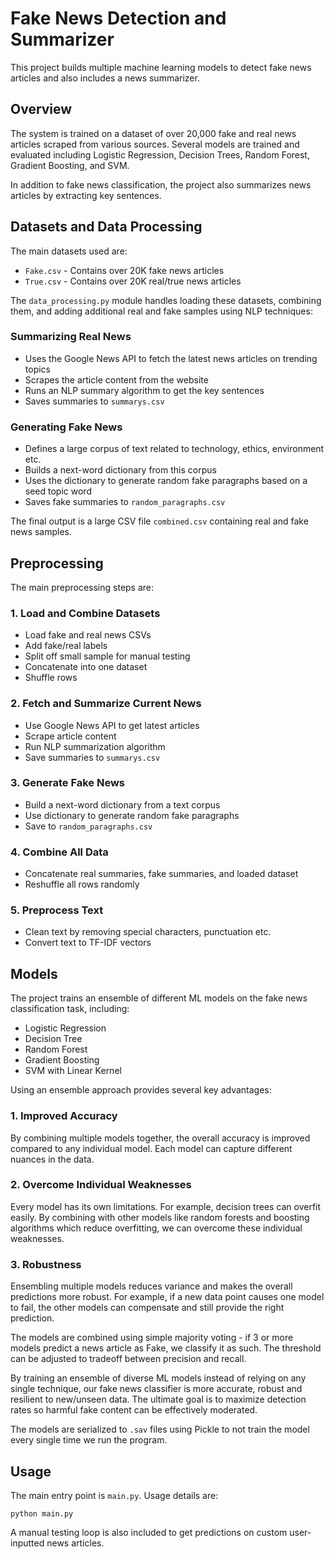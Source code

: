 
# Fake News Detection and Summarizer

This project builds multiple machine learning models to detect fake news articles and also includes a news summarizer.

## Overview

The system is trained on a dataset of over 20,000 fake and real news articles scraped from various sources. Several models are trained and evaluated including Logistic Regression, Decision Trees, Random Forest, Gradient Boosting, and SVM. 

In addition to fake news classification, the project also summarizes news articles by extracting key sentences.

## Datasets and Data Processing

The main datasets used are:

- `Fake.csv` - Contains over 20K fake news articles  
- `True.csv` - Contains over 20K real/true news articles

The `data_processing.py` module handles loading these datasets, combining them, and adding additional real and fake samples using NLP techniques:

### Summarizing Real News

- Uses the Google News API to fetch the latest news articles on trending topics
- Scrapes the article content from the website 
- Runs an NLP summary algorithm to get the key sentences
- Saves summaries to `summarys.csv`

### Generating Fake News

- Defines a large corpus of text related to technology, ethics, environment etc.
- Builds a next-word dictionary from this corpus
- Uses the dictionary to generate random fake paragraphs based on a seed topic word
- Saves fake summaries to `random_paragraphs.csv`

The final output is a large CSV file `combined.csv` containing real and fake news samples.

## Preprocessing

The main preprocessing steps are:

### 1. Load and Combine Datasets

- Load fake and real news CSVs
- Add fake/real labels
- Split off small sample for manual testing 
- Concatenate into one dataset
- Shuffle rows 

### 2. Fetch and Summarize Current News

- Use Google News API to get latest articles 
- Scrape article content 
- Run NLP summarization algorithm
- Save summaries to `summarys.csv`

### 3. Generate Fake News

- Build a next-word dictionary from a text corpus  
- Use dictionary to generate random fake paragraphs
- Save to `random_paragraphs.csv`

### 4. Combine All Data

- Concatenate real summaries, fake summaries, and loaded dataset
- Reshuffle all rows randomly

### 5. Preprocess Text

- Clean text by removing special characters, punctuation etc.
- Convert text to TF-IDF vectors


## Models

The project trains an ensemble of different ML models on the fake news classification task, including:

- Logistic Regression
- Decision Tree
- Random Forest
- Gradient Boosting
- SVM with Linear Kernel

Using an ensemble approach provides several key advantages:

### **1. Improved Accuracy**

By combining multiple models together, the overall accuracy is improved compared to any individual model. Each model can capture different nuances in the data.

### **2. Overcome Individual Weaknesses** 

Every model has its own limitations. For example, decision trees can overfit easily. By combining with other models like random forests and boosting algorithms which reduce overfitting, we can overcome these individual weaknesses.

### **3. Robustness**

Ensembling multiple models reduces variance and makes the overall predictions more robust. For example, if a new data point causes one model to fail, the other models can compensate and still provide the right prediction.  

The models are combined using simple majority voting - if 3 or more models predict a news article as Fake, we classify it as such. The threshold can be adjusted to tradeoff between precision and recall.

By training an ensemble of diverse ML models instead of relying on any single technique, our fake news classifier is more accurate, robust and resilient to new/unseen data. The ultimate goal is to maximize detection rates so harmful fake content can be effectively moderated.

The models are serialized to `.sav` files using Pickle to not train the model every single time we run the program.

## Usage

The main entry point is `main.py`. Usage details are:

```
python main.py
```

A manual testing loop is also included to get predictions on custom user-inputted news articles.
